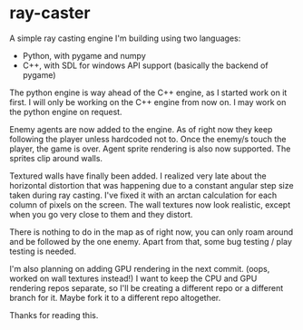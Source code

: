 # ray-caster
A simple ray casting engine I'm building using two languages:
* Python, with pygame and numpy
* C++, with SDL for windows API support (basically the backend of pygame)

The python engine is way ahead of the C++ engine, as I started work on it first.
I will only be working on the C++ engine from now on. I may work on the python engine on request.

Enemy agents are now added to the engine. As of right now they keep following the player unless hardcoded not to.
Once the enemy/s touch the player, the game is over.
Agent sprite rendering is also now supported. The sprites clip around walls.

Textured walls have finally been added. I realized very late about the horizontal distortion that was happening due to
a constant angular step size taken during ray casting. I've fixed it with an arctan calculation for each column of pixels
on the screen. The wall textures now look realistic, except when you go very close to them and they distort.

There is nothing to do in the map as of right now, you can only roam around and be followed by the one enemy.
Apart from that, some bug testing / play testing is needed.

I'm also planning on adding GPU rendering in the next commit. (oops, worked on wall textures instead!)
I want to keep the CPU and GPU rendering repos separate, so I'll be creating a different repo or a different branch
for it. Maybe fork it to a different repo altogether.

Thanks for reading this.